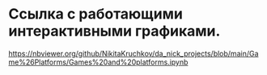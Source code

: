 # Ссылка с работающими интерактивными графиками.
https://nbviewer.org/github/NikitaKruchkov/da_nick_projects/blob/main/Game%26Platforms/Games%20and%20platforms.ipynb
